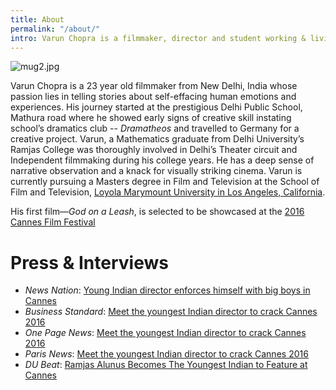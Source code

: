 ```yaml
---
title: About
permalink: "/about/"
intro: Varun Chopra is a filmmaker, director and student working & living out of sunny Los Angeles.
---
```


![mug2.jpg](/uploads/mug2.jpg)

Varun Chopra is a 23 year old filmmaker from New Delhi, India whose passion lies in telling stories about self-effacing human emotions and experiences. His journey started at the prestigious Delhi Public School, Mathura road where he showed early signs of creative skill instating school’s dramatics club -- *Dramatheos* and travelled to Germany for a creative project. Varun, a Mathematics graduate from Delhi University’s Ramjas College was thoroughly involved in Delhi’s Theater circuit and Independent filmmaking during his college years. He has a deep sense of narrative observation and a knack for visually striking cinema. Varun is currently pursuing a Masters degree in Film and Television at the School of Film and Television, [Loyola Marymount University in Los Angeles, California](http://www.lmu.edu/).

His first film&mdash;*God on a Leash*, is selected to be showcased at the [2016 Cannes Film Festival](http://sub.festival-cannes.fr/SfcCatalogue/MovieDetail/f6d5ff19-78ed-4411-9756-8ae088ce8165)

# Press & Interviews

- *News Nation*: [Young Indian director enforces himself with big boys in Cannes](http://www.newsnation.in/article/127759-young-indian-director-enforces-himself-with-big-boys-in-cannes.html)
- *Business Standard*: [Meet the youngest Indian director to crack Cannes 2016](http://www.business-standard.com/article/news-ani/meet-the-youngest-indian-director-to-crack-cannes-2016-116042500492_1.html)
- *One Page News*: [Meet the youngest Indian director to crack Cannes 2016](http://www.onenewspage.com/n/Entertainment/759lhubxi/Meet-the-youngest-Indian-director-to-crack-Cannes.htm)
- *Paris News*: [Meet the youngest Indian director to crack Cannes 2016](http://www.parisnews.net/index.php/sid/243484889)
- *DU Beat*: [Ramjas Alunus Becomes The Youngest Indian to Feature at Cannes](http://dubeat.com/2016/04/ramjas-alumni-becomes-the-youngest-indian-to-feature-at-cannes/)


<!-- <iframe src="https://player.vimeo.com/video/164217501" width="640" height="360" frameborder="0" webkitallowfullscreen mozallowfullscreen allowfullscreen></iframe> -->
